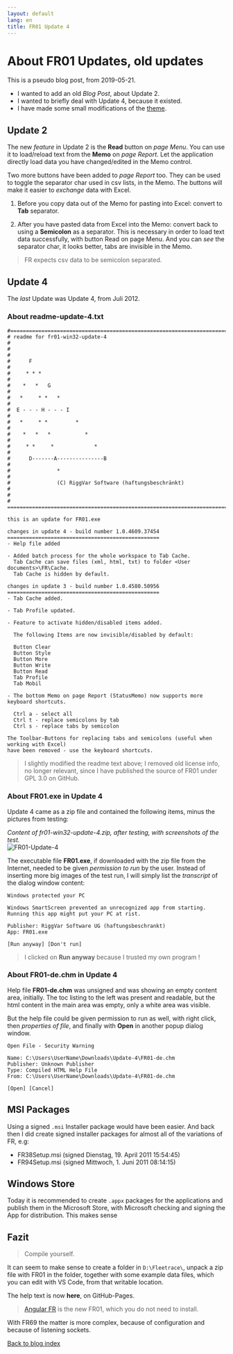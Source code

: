 ```yaml
---
layout: default
lang: en
title: FR01 Update 4
---
```


# About FR01 Updates, old updates

This is a pseudo blog post, from 2019-05-21.

- I wanted to add an old *Blog Post*, about Update 2.
- I wanted to briefly deal with Update 4, because it existed.
- I have made some small modifications of the [theme](cayman-theme-mods.html).

## Update 2

The new *feature* in Update 2 is the **Read** button on *page Menu*.
You can use it to load/reload text from the **Memo** on *page Report*.
Let the application directly load data you have changed/edited in the Memo control.

Two more buttons have been added to *page Report* too.
They can be used to toggle the separator char used in csv lists, in the Memo.
The buttons will make it easier to *exchange* data with Excel.

1. Before you copy data out of the Memo for pasting into Excel:
convert to **Tab** separator.

2. After you have pasted data from Excel into the Memo:
convert back to using a **Semicolon** as a separator.
This is necessary in order to load text data successfully, with button Read on page Menu.
And you can *see* the separator char, it looks better, tabs are invisible in the Memo.

> FR expects csv data to be semicolon separated.

## Update 4

The *last* Update was Update 4, from Juli 2012.

### About readme-update-4.txt

```
#==========================================================================#
# readme for fr01-win32-update-4                                           #
#                                                                          #
#      F                                                                   #
#     * * *                                                                #
#    *   *   G                                                             #
#   *     * *   *                                                          #  
#  E - - - H - - - I                                                       #  
#   *     * *         *                                                    #
#    *   *   *           *                                                 #
#     * *     *             *                                              #
#      D-------A---------------B                                           #
#               *                                                          #
#               (C) RiggVar Software (haftungsbeschränkt)                  #
#                                                                          # 
===========================================================================#

this is an update for FR01.exe

changes in update 4 - build number 1.0.4609.37454
=================================================
- Help file added

- Added batch process for the whole workspace to Tab Cache.
  Tab Cache can save files (xml, html, txt) to folder <User documents>\FR\Cache.
  Tab Cache is hidden by default.
 
changes in update 3 - build number 1.0.4580.50956
=================================================
- Tab Cache added.

- Tab Profile updated.

- Feature to activate hidden/disabled items added.

  The following Items are now invisible/disabled by default:

  Button Clear
  Button Style
  Button More
  Button Write
  Button Read
  Tab Profile
  Tab Mobil
  
- The bottom Memo on page Report (StatusMemo) now supports more keyboard shortcuts.

  Ctrl a - select all
  Ctrl t - replace semicolons by tab
  Ctrl s - replace tabs by semicolon

The Toolbar-Buttons for replacing tabs and semicolons (useful when working with Excel)
have been removed - use the keyboard shortcuts.
```
> I slightly modified the readme text above;
> I removed old license info, no longer relevant,
> since I have published the source of FR01 under GPL 3.0 on GitHub.

### About FR01.exe in Update 4

Update 4 came as a zip file and contained the following items, minus the pictures from testing:

*Content of fr01-win32-update-4.zip, after testing, with screenshots of the test.*<br>
![FR01-Update-4](../images/FR01-Update-4.png)

The executable file **FR01.exe**, if downloaded with the zip file from the Internet, 
needed to be given *permission to run* by the user.
Instead of inserting more big images of the test run, I will simply list the *transcript* of the dialog window content:

```
Windows protected your PC

Windows SmartScreen prevented an unrecognized app from starting.
Running this app might put your PC at rist.

Publisher: RiggVar Software UG (haftungsbeschrankt)
App: FR01.exe

[Run anyway] [Don't run]
```

> I clicked on **Run anyway** because I trusted my own program !

### About FR01-de.chm in Update 4

Help file **FR01-de.chm** was unsigned and was showing an empty content area, initially.
The toc listing to the left was present and readable, but the html content in the main area was empty, only a white area was visible.

But the help file could be given permission to run as well, 
with right click, then *properties of file*, and finally with **Open** in another popup dialog window.

```
Open File - Security Warning

Name: C:\Users\UserName\Downloads\Update-4\FR01-de.chm
Publisher: Unknown Publisher
Type: Compiled HTML Help File
From: C:\Users\UserName\Downloads\Update-4\FR01-de.chm

[Open] [Cancel]
```

## MSI Packages

Using a signed `.msi` Installer package would have been easier.
And back then I did create signed installer packages for almost all of the variations of FR, e.g:

- FR38Setup.msi (signed Dienstag, 19. April 2011 15:54:45)
- FR94Setup.msi (signed Mittwoch, 1. Juni 2011 08:14:15)

## Windows Store

Today it is recommended to create `.appx` packages for the applications and publish them in the Microsoft Store,
with Microsoft checking and signing the App for distribution. This makes sense

## Fazit

> Compile yourself.

It can seem to make sense to create a folder in `D:\Fleetrace\`,
unpack a zip file with FR01 in the folder, 
together with some example data files, 
which you can edit with VS Code, 
from that writable location.

The help text is now **here**, on GitHub-Pages.

> [Angular FR](../angular/FREO.html) is the new FR01, which you do not need to install.

With FR69 the matter is more complex, because of configuration and because of listening sockets.

[Back to blog index](blog-index.html)